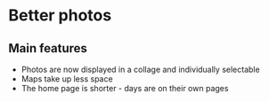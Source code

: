 # Better photos

## Main features

* Photos are now displayed in a collage and individually selectable
* Maps take up less space
* The home page is shorter - days are on their own pages
